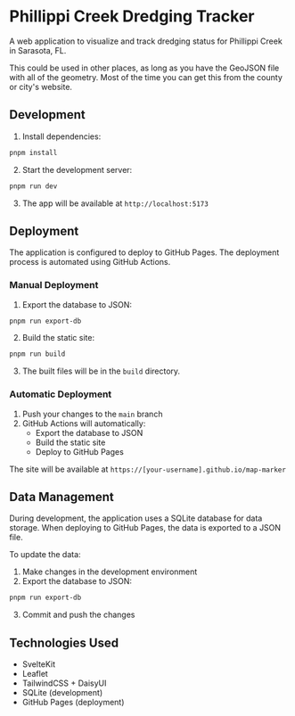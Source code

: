 # Phillippi Creek Dredging Tracker

A web application to visualize and track dredging status for Phillippi Creek in Sarasota, FL.

This could be used in other places, as long as you have the GeoJSON file with all of the geometry. Most of the time you can get this from the county or city's website.

## Development

1. Install dependencies:
```bash
pnpm install
```

2. Start the development server:
```bash
pnpm run dev
```

3. The app will be available at `http://localhost:5173`

## Deployment

The application is configured to deploy to GitHub Pages. The deployment process is automated using GitHub Actions.

### Manual Deployment

1. Export the database to JSON:
```bash
pnpm run export-db
```

2. Build the static site:
```bash
pnpm run build
```

3. The built files will be in the `build` directory.

### Automatic Deployment

1. Push your changes to the `main` branch
2. GitHub Actions will automatically:
   - Export the database to JSON
   - Build the static site
   - Deploy to GitHub Pages

The site will be available at `https://[your-username].github.io/map-marker`

## Data Management

During development, the application uses a SQLite database for data storage. When deploying to GitHub Pages, the data is exported to a JSON file.

To update the data:
1. Make changes in the development environment
2. Export the database to JSON:
```bash
pnpm run export-db
```
3. Commit and push the changes

## Technologies Used

- SvelteKit
- Leaflet
- TailwindCSS + DaisyUI
- SQLite (development)
- GitHub Pages (deployment)
